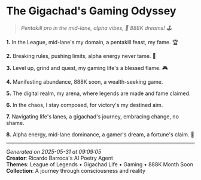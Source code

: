 # The Gigachad's Gaming Odyssey

> *Pentakill pro in the mid-lane, alpha vibes, 💪 888K dreams! 🕹️*

**1.** In the League, mid-lane's my domain, a pentakill feast, my fame. 🏆


**2.** Breaking rules, pushing limits, alpha energy never tame. 💪


**3.** Level up, grind and quest, my gaming life's a blessed flame. 🎮


**4.** Manifesting abundance, 888K soon, a wealth-seeking game.


**5.** The digital realm, my arena, where legends are made and fame claimed.


**6.** In the chaos, I stay composed, for victory's my destined aim.


**7.** Navigating life's lanes, a gigachad's journey, embracing change, no shame.


**8.** Alpha energy, mid-lane dominance, a gamer's dream, a fortune's claim. 🏅



---

*Generated on 2025-05-31 at 09:09:05*  
**Creator**: Ricardo Barroca's AI Poetry Agent  
**Themes**: League of Legends • Gigachad Life • Gaming • 888K Month Soon  
**Collection**: A journey through consciousness and reality